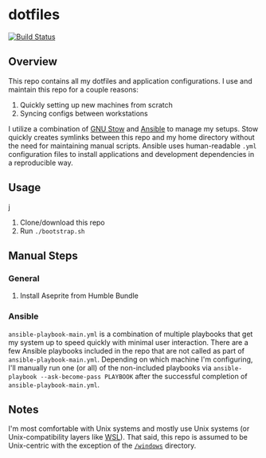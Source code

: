 # dotfiles

[![Build Status](https://travis-ci.org/jessemillar/dotfiles.svg?branch=master)](https://travis-ci.org/jessemillar/dotfiles)

## Overview

This repo contains all my dotfiles and application configurations. I use and maintain this repo for a couple reasons:
1. Quickly setting up new machines from scratch
1. Syncing configs between workstations

I utilize a combination of [GNU Stow](https://www.gnu.org/software/stow/) and [Ansible](https://www.ansible.com/) to manage my setups. Stow quickly creates symlinks between this repo and my home directory without the need for maintaining manual scripts. Ansible uses human-readable `.yml` configuration files to install applications and development dependencies in a reproducible way.

## Usage
j
1. Clone/download this repo
1. Run `./bootstrap.sh`

## Manual Steps

### General

1. Install Aseprite from Humble Bundle

### Ansible

`ansible-playbook-main.yml` is a combination of multiple playbooks that get my system up to speed quickly with minimal user interaction. There are a few Ansible playbooks included in the repo that are not called as part of `ansible-playbook-main.yml`. Depending on which machine I'm configuring, I'll manually run one (or all) of the non-included playbooks via `ansible-playbook --ask-become-pass PLAYBOOK` after the successful completion of `ansible-playbook-main.yml`.

## Notes

I'm most comfortable with Unix systems and mostly use Unix systems (or Unix-compatibility layers like [WSL](https://docs.microsoft.com/en-us/windows/wsl/about)). That said, this repo is assumed to be Unix-centric with the exception of the [`/windows`](windows) directory.
